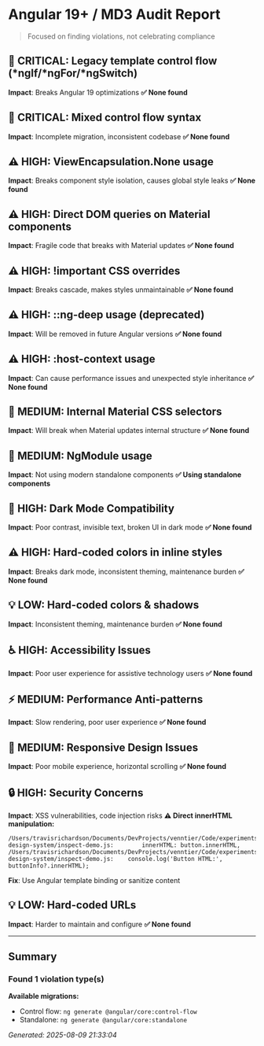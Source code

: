 # Angular 19+ / MD3 Audit Report

> Focused on finding violations, not celebrating compliance

## 🚨 CRITICAL: Legacy template control flow (*ngIf/*ngFor/*ngSwitch)

**Impact**: Breaks Angular 19 optimizations
**✅ None found**

## 🚨 CRITICAL: Mixed control flow syntax

**Impact**: Incomplete migration, inconsistent codebase
**✅ None found**

## ⚠️ HIGH: ViewEncapsulation.None usage

**Impact**: Breaks component style isolation, causes global style leaks
**✅ None found**

## ⚠️ HIGH: Direct DOM queries on Material components

**Impact**: Fragile code that breaks with Material updates
**✅ None found**

## ⚠️ HIGH: !important CSS overrides

**Impact**: Breaks cascade, makes styles unmaintainable
**✅ None found**

## ⚠️ HIGH: ::ng-deep usage (deprecated)

**Impact**: Will be removed in future Angular versions
**✅ None found**

## ⚠️ HIGH: :host-context usage

**Impact**: Can cause performance issues and unexpected style inheritance
**✅ None found**

## 📝 MEDIUM: Internal Material CSS selectors

**Impact**: Will break when Material updates internal structure
**✅ None found**

## 📝 MEDIUM: NgModule usage

**Impact**: Not using modern standalone components
**✅ Using standalone components**

## 🌙 HIGH: Dark Mode Compatibility

**Impact**: Poor contrast, invisible text, broken UI in dark mode
**✅ None found**

## ⚠️ HIGH: Hard-coded colors in inline styles

**Impact**: Breaks dark mode, inconsistent theming, maintenance burden
**✅ None found**

## 💡 LOW: Hard-coded colors & shadows

**Impact**: Inconsistent theming, maintenance burden
**✅ None found**

## ♿ HIGH: Accessibility Issues

**Impact**: Poor user experience for assistive technology users
**✅ None found**

## ⚡ MEDIUM: Performance Anti-patterns

**Impact**: Slow rendering, poor user experience
**✅ None found**

## 📱 MEDIUM: Responsive Design Issues

**Impact**: Poor mobile experience, horizontal scrolling
**✅ None found**

## 🔒 HIGH: Security Concerns

**Impact**: XSS vulnerabilities, code injection risks
**⚠️ Direct innerHTML manipulation:**
```
/Users/travisrichardson/Documents/DevProjects/venntier/Code/experiments/vt_design_system_3/venntier-design-system/inspect-demo.js:        innerHTML: button.innerHTML,
/Users/travisrichardson/Documents/DevProjects/venntier/Code/experiments/vt_design_system_3/venntier-design-system/inspect-demo.js:    console.log('Button HTML:', buttonInfo?.innerHTML);
```
**Fix**: Use Angular template binding or sanitize content

## 💡 LOW: Hard-coded URLs

**Impact**: Harder to maintain and configure
**✅ None found**

---

## Summary
### Found 1 violation type(s)

**Available migrations:**
- Control flow: `ng generate @angular/core:control-flow`
- Standalone: `ng generate @angular/core:standalone`

*Generated: 2025-08-09 21:33:04*

